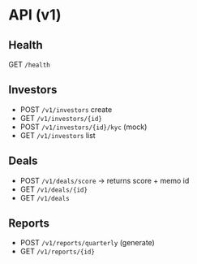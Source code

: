 # API (v1)

## Health
GET `/health`

## Investors
- POST `/v1/investors` create
- GET `/v1/investors/{id}`
- POST `/v1/investors/{id}/kyc` (mock)
- GET `/v1/investors` list

## Deals
- POST `/v1/deals/score` → returns score + memo id
- GET `/v1/deals/{id}`
- GET `/v1/deals`

## Reports
- POST `/v1/reports/quarterly` (generate)
- GET `/v1/reports/{id}`
